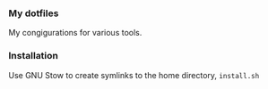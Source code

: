 ### My dotfiles

My congigurations for various tools.

### Installation

Use GNU Stow to create symlinks to the home directory, `install.sh`


